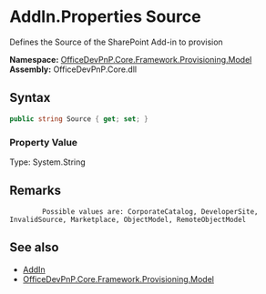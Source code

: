# AddIn.Properties Source
 Defines the Source of the SharePoint Add-in to provision   

**Namespace:** [OfficeDevPnP.Core.Framework.Provisioning.Model](OfficeDevPnP.Core.Framework.Provisioning.Model.md)  
**Assembly:** OfficeDevPnP.Core.dll  
## Syntax
```C#
public string Source { get; set; }
```

### Property Value
Type: System.String  

## Remarks 

            Possible values are: CorporateCatalog, DeveloperSite, InvalidSource, Marketplace, ObjectModel, RemoteObjectModel
            
## See also
- [AddIn](OfficeDevPnP.Core.Framework.Provisioning.Model.AddIn.md) 
- [OfficeDevPnP.Core.Framework.Provisioning.Model](OfficeDevPnP.Core.Framework.Provisioning.Model.md) 

